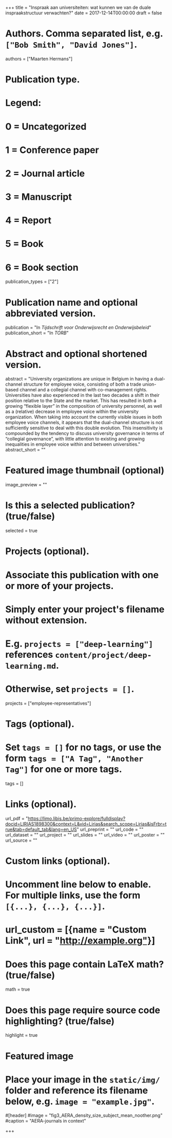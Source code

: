+++
title = "Inspraak aan universiteiten: wat kunnen we van de duale inspraakstructuur verwachten?"
date = 2017-12-14T00:00:00
draft = false

# Authors. Comma separated list, e.g. `["Bob Smith", "David Jones"]`.
authors = ["Maarten Hermans"]

# Publication type.
# Legend:
# 0 = Uncategorized
# 1 = Conference paper
# 2 = Journal article
# 3 = Manuscript
# 4 = Report
# 5 = Book
# 6 = Book section
publication_types = ["2"]

# Publication name and optional abbreviated version.
publication = "In *Tijdschrift voor Onderwijsrecht en Onderwijsbeleid*"
publication_short = "In *TORB*"

# Abstract and optional shortened version.
abstract = "University organizations are unique in Belgium in having a dual-channel structure for employee voice, consisting of both a trade union-based channel and a collegial channel with co-management rights. Universities have also experienced in the last two decades a shift in their position relative to the State and the market. This has resulted in both a growing “flexible layer” in the composition of university personnel, as well as a (relative) decrease in employee voice within the university organization. When taking into account the currently visible issues in both employee voice channels, it appears that the dual-channel structure is not sufficiently sensitive to deal with this double evolution. This insensitivity is compounded by the tendency to discuss university governance in terms of “collegial governance”, with little attention to existing and growing inequalities in employee voice within and between universities."
abstract_short = ""

# Featured image thumbnail (optional)
image_preview = ""

# Is this a selected publication? (true/false)
selected = true

# Projects (optional).
#   Associate this publication with one or more of your projects.
#   Simply enter your project's filename without extension.
#   E.g. `projects = ["deep-learning"]` references `content/project/deep-learning.md`.
#   Otherwise, set `projects = []`.
projects = ["employee-representatives"]

# Tags (optional).
#   Set `tags = []` for no tags, or use the form `tags = ["A Tag", "Another Tag"]` for one or more tags.
tags = []

# Links (optional).
url_pdf = "https://limo.libis.be/primo-explore/fulldisplay?docid=LIRIAS1898300&context=L&vid=Lirias&search_scope=Lirias&isFrbr=true&tab=default_tab&lang=en_US"
url_preprint = ""
url_code = ""
url_dataset = ""
url_project = ""
url_slides = ""
url_video = ""
url_poster = ""
url_source = ""

# Custom links (optional).
#   Uncomment line below to enable. For multiple links, use the form `[{...}, {...}, {...}]`.
# url_custom = [{name = "Custom Link", url = "http://example.org"}]

# Does this page contain LaTeX math? (true/false)
math = true

# Does this page require source code highlighting? (true/false)
highlight = true

# Featured image
# Place your image in the `static/img/` folder and reference its filename below, e.g. `image = "example.jpg"`.
#[header]
#image = "fig3_AERA_density_size_subject_mean_noother.png"
#caption = "AERA-journals in context"

+++
